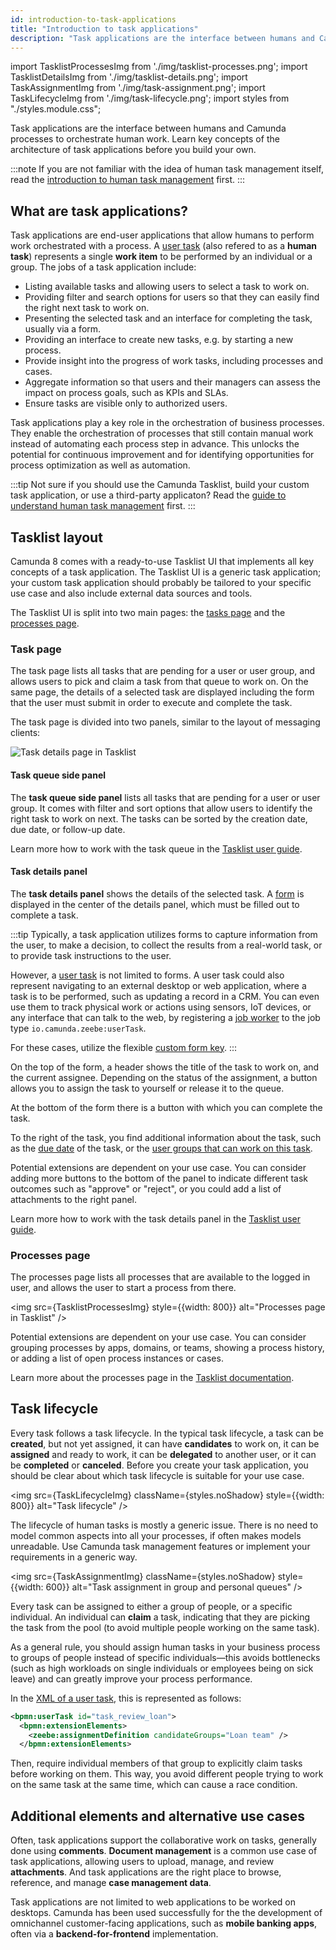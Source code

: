 ```yaml
---
id: introduction-to-task-applications
title: "Introduction to task applications"
description: "Task applications are the interface between humans and Camunda processes to orchestrate human work."
---
```


import TasklistProcessesImg from './img/tasklist-processes.png';
import TasklistDetailsImg from './img/tasklist-details.png';
import TaskAssignmentImg from './img/task-assignment.png';
import TaskLifecycleImg from './img/task-lifecycle.png';
import styles from "./styles.module.css";

Task applications are the interface between humans and Camunda processes to orchestrate human work. Learn key concepts of the architecture of task applications before you build your own.

:::note
If you are not familiar with the idea of human task management itself, read the [introduction to human task management](/components/best-practices/architecture/understanding-human-tasks-management.md) first.
:::

## What are task applications?

Task applications are end-user applications that allow humans to perform work orchestrated with a process. A [user task](/components/modeler/bpmn/user-tasks/user-tasks.md/#user-task-forms) (also refered to as a **human task**) represents a single **work item** to be performed by an individual or a group. The jobs of a task application include:

- Listing available tasks and allowing users to select a task to work on.
- Providing filter and search options for users so that they can easily find the right next task to work on.
- Presenting the selected task and an interface for completing the task, usually via a form.
- Providing an interface to create new tasks, e.g. by starting a new process.
- Provide insight into the progress of work tasks, including processes and cases.
- Aggregate information so that users and their managers can assess the impact on process goals, such as KPIs and SLAs.
- Ensure tasks are visible only to authorized users.

Task applications play a key role in the orchestration of business processes. They enable the orchestration of processes that still contain manual work instead of automating each process step in advance. This unlocks the potential for continuous improvement and for identifying opportunities for process optimization as well as automation.

:::tip
Not sure if you should use the Camunda Tasklist, build your custom task application, or use a third-party applicaton? Read the [guide to understand human task management](/components/best-practices/architecture/understanding-human-tasks-management.md#deciding-about-your-task-list-frontend) first.
:::

## Tasklist layout

Camunda 8 comes with a ready-to-use Tasklist UI that implements all key concepts of a task application. The Tasklist UI is a generic task application; your custom task application should probably be tailored to your specific use case and also include external data sources and tools.

The Tasklist UI is split into two main pages: the [tasks page](#task-page) and the [processes page](#processes-page).

### Task page

The task page lists all tasks that are pending for a user or user group, and allows users to pick and claim a task from that queue to work on. On the same page, the details of a selected task are displayed including the form that the user must submit in order to execute and complete the task.

The task page is divided into two panels, similar to the layout of messaging clients:

<img src={TasklistDetailsImg} className={styles.noShadow} alt="Task details page in Tasklist" />

#### Task queue side panel

The **task queue side panel** lists all tasks that are pending for a user or user group. It comes with filter and sort options that allow users to identify the right task to work on next. The tasks can be sorted by the creation date, due date, or follow-up date.

Learn more how to work with the task queue in the [Tasklist user guide](/components/tasklist/userguide/using-tasklist.md).

#### Task details panel

The **task details panel** shows the details of the selected task. A [form](/guides/utilizing-forms.md) is displayed in the center of the details panel, which must be filled out to complete a task.

:::tip
Typically, a task application utilizes forms to capture information from the user, to make a decision, to collect the results from a real-world task, or to provide task instructions to the user.

However, a [user task](/components/modeler/bpmn/user-tasks/user-tasks.md/#user-task-forms) is not limited to forms. A user task could also represent navigating to an external desktop or web application, where a task is to be performed, such as updating a record in a CRM. You can even use them to track physical work or actions using sensors, IoT devices, or any interface that can talk to the web, by registering a [job worker](/components/concepts/job-workers.md) to the job type `io.camunda.zeebe:userTask`.

For these cases, utilize the flexible [custom form key](/components/modeler/web-modeler/advanced-modeling/form-linking.md/#custom-form-key).
:::

On the top of the form, a header shows the title of the task to work on, and the current assignee. Depending on the status of the assignment, a button allows you to assign the task to yourself or release it to the queue.

At the bottom of the form there is a button with which you can complete the task.

To the right of the task, you find additional information about the task, such as the [due date](/components/modeler/bpmn/user-tasks/user-tasks.md#scheduling) of the task, or the [user groups that can work on this task](/self-managed/concepts/access-control/user-task-access-restrictions.md).

Potential extensions are dependent on your use case. You can consider adding more buttons to the bottom of the panel to indicate different task outcomes such as "approve" or "reject", or you could add a list of attachments to the right panel.

Learn more how to work with the task details panel in the [Tasklist user guide](/components/tasklist/userguide/using-tasklist.md).

### Processes page

The processes page lists all processes that are available to the logged in user, and allows the user to start a process from there.

<img src={TasklistProcessesImg} style={{width: 800}} alt="Processes page in Tasklist" />

Potential extensions are dependent on your use case. You can consider grouping processes by apps, domains, or teams, showing a process history, or adding a list of open process instances or cases.

Learn more about the processes page in the [Tasklist documentation](/components/tasklist/userguide/starting-processes.md).

<!-- TODO move this to "concepts" -->

## Task lifecycle

Every task follows a task lifecycle. In the typical task lifecycle, a task can be **created**, but not yet assigned, it can have **candidates** to work on, it can be **assigned** and ready to work, it can be **delegated** to another user, or it can be **completed** or **canceled**. Before you create your task application, you should be clear about which task lifecycle is suitable for your use case.

<img src={TaskLifecycleImg} className={styles.noShadow} style={{width: 800}} alt="Task lifecycle" />

The lifecycle of human tasks is mostly a generic issue. There is no need to model common aspects into all your processes, if often makes models unreadable. Use Camunda task management features or implement your requirements in a generic way.

<img src={TaskAssignmentImg} className={styles.noShadow} style={{width: 600}} alt="Task assignment in group and personal queues" />

Every task can be assigned to either a group of people, or a specific individual. An individual can **claim** a task, indicating that they are picking the task from the pool (to avoid multiple people working on the same task).

As a general rule, you should assign human tasks in your business process to groups of people instead of specific individuals—this avoids bottlenecks (such as high workloads on single individuals or employees being on sick leave) and can greatly improve your process performance.

In the [XML of a user task](/components/modeler/bpmn/user-tasks/user-tasks.md#xml-representations), this is represented as follows:

```xml
<bpmn:userTask id="task_review_loan">
  <bpmn:extensionElements>
    <zeebe:assignmentDefinition candidateGroups="Loan team" />
  </bpmn:extensionElements>
```

Then, require individual members of that group to explicitly claim tasks before working on them. This way, you avoid different people trying to work on the same task at the same time, which can cause a race condition. 

## Additional elements and alternative use cases

Often, task applications support the collaborative work on tasks, generally done using **comments**. **Document management** is a common use case of task applications, allowing users to upload, manage, and review **attachments**. And task applications are the right place to browse, reference, and manage **case management data**.

Task applications are not limited to web applications to be worked on desktops. Camunda has been used successfully for the the development of omnichannel customer-facing applications, such as **mobile banking apps**, often via a **backend-for-frontend** implementation.

<!--
TODO Section to be added once pages are available

## Next steps

You learned the basic concepts of a task application. Your possible next steps are:

* Learn how to utilize Camunda 8 APIs to query and execute tasks in your task application, and to enrich it with process execution data. 
* Learn how to embed or customize Camunda Forms to render unique, tailored forms that can be designed by business users.
* Run through a comprehensive guide on how to build your own task application.
* Run throuh a guide on how to integrate with low-code tools to design your task application.
-->
